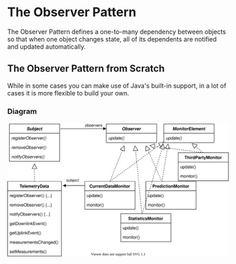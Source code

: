# The Observer Pattern
The Observer Pattern defines a one-to-many dependency between objects so that when one object changes state, all of its dependents are notified and updated automatically.

## The Observer Pattern from Scratch
While in some cases you can make use of Java's built-in support, in a lot of cases it is more flexible to build your own.

### Diagram
![ObserverPatternFromScratch](FromScratch.svg)